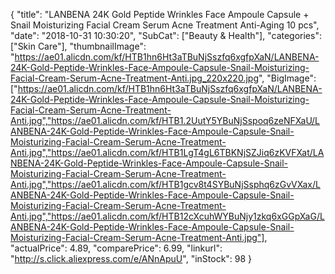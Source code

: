 {
	"title": "LANBENA 24K Gold Peptide Wrinkles Face Ampoule Capsule + Snail Moisturizing Facial Cream Serum Acne Treatment Anti-Aging 10 pcs",
	"date": "2018-10-31 10:30:20",
	"SubCat": ["Beauty & Health"],
	"categories": ["Skin Care"],
	"thumbnailImage": "https://ae01.alicdn.com/kf/HTB1hn6Ht3aTBuNjSszfq6xgfpXaN/LANBENA-24K-Gold-Peptide-Wrinkles-Face-Ampoule-Capsule-Snail-Moisturizing-Facial-Cream-Serum-Acne-Treatment-Anti.jpg_220x220.jpg",
	"BigImage": ["https://ae01.alicdn.com/kf/HTB1hn6Ht3aTBuNjSszfq6xgfpXaN/LANBENA-24K-Gold-Peptide-Wrinkles-Face-Ampoule-Capsule-Snail-Moisturizing-Facial-Cream-Serum-Acne-Treatment-Anti.jpg","https://ae01.alicdn.com/kf/HTB1.2UutY5YBuNjSspoq6zeNFXaU/LANBENA-24K-Gold-Peptide-Wrinkles-Face-Ampoule-Capsule-Snail-Moisturizing-Facial-Cream-Serum-Acne-Treatment-Anti.jpg","https://ae01.alicdn.com/kf/HTB1LgT4gL6TBKNjSZJiq6zKVFXat/LANBENA-24K-Gold-Peptide-Wrinkles-Face-Ampoule-Capsule-Snail-Moisturizing-Facial-Cream-Serum-Acne-Treatment-Anti.jpg","https://ae01.alicdn.com/kf/HTB1gcv8t4SYBuNjSsphq6zGvVXax/LANBENA-24K-Gold-Peptide-Wrinkles-Face-Ampoule-Capsule-Snail-Moisturizing-Facial-Cream-Serum-Acne-Treatment-Anti.jpg","https://ae01.alicdn.com/kf/HTB12cXcuhWYBuNjy1zkq6xGGpXaG/LANBENA-24K-Gold-Peptide-Wrinkles-Face-Ampoule-Capsule-Snail-Moisturizing-Facial-Cream-Serum-Acne-Treatment-Anti.jpg"],
	"actualPrice": 4.89,
	"comparePrice": 6.99,
	"linkurl": "http://s.click.aliexpress.com/e/ANnApuU",
	"inStock": 98
}
